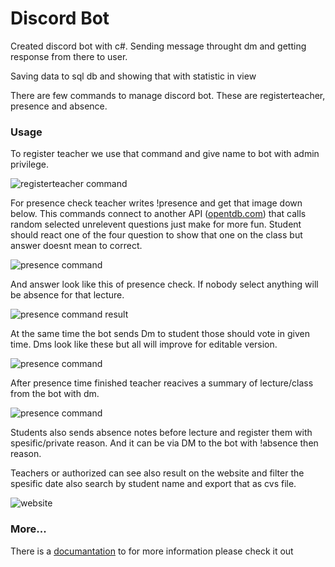 # Discord Bot


Created discord bot with c#. Sending message throught dm and getting response from there to user.

Saving data to sql db and showing that with statistic in view

There are few commands to manage discord bot. These are registerteacher, presence and absence. 


###  Usage 


To register teacher we use that command and give name to bot with admin privilege.

![registerteacher command](https://gcdnb.pbrd.co/images/ffDwRq51tRfB.png?o=1 "registerteacher command")



For presence check teacher writes !presence and get that image down below. This commands connect to another API ([opentdb.com](https://opentdb.com/)) that calls random selected unrelevent questions just make for more fun. Student should react one of the four question to show that one on the class but answer doesnt mean to correct.

![presence command](https://gcdnb.pbrd.co/images/rpakcxoOLgL8.png?o=1 "presence command")



And answer look like this of presence check. If nobody select anything will be absence for that lecture.

![presence command result](https://gcdnb.pbrd.co/images/CxtOzMRzr0zl.png?o=1 "presence command result")


At the same time the bot sends Dm to student those should vote in given time. Dms look like these but all will improve for editable version.

![presence command](https://gcdnb.pbrd.co/images/O5b1ab4G5vsU.png?o=1 "presence command")


After presence time finished teacher reacives a summary of lecture/class from the bot with dm.

![presence command](https://gcdnb.pbrd.co/images/3aOAW62ZKS1u.png?o=1 "presence command")


Students also sends absence notes before lecture and register them with spesific/private reason. And it can be via DM to the bot with !absence then reason.

Teachers or authorized can see also result on the website and filter the spesific date also search by student name and export that as cvs file.

![website](https://gcdnb.pbrd.co/images/zrTHFtgXJO1G.png?o=1 "website")
### More...

There is a [documantation](https://github.com/shenolosman/School-Group-Agile-Project-Discord-Bot/blob/main/Pr3s3nc3%20documentation.md?plain=1)  to for more information please check it out 
